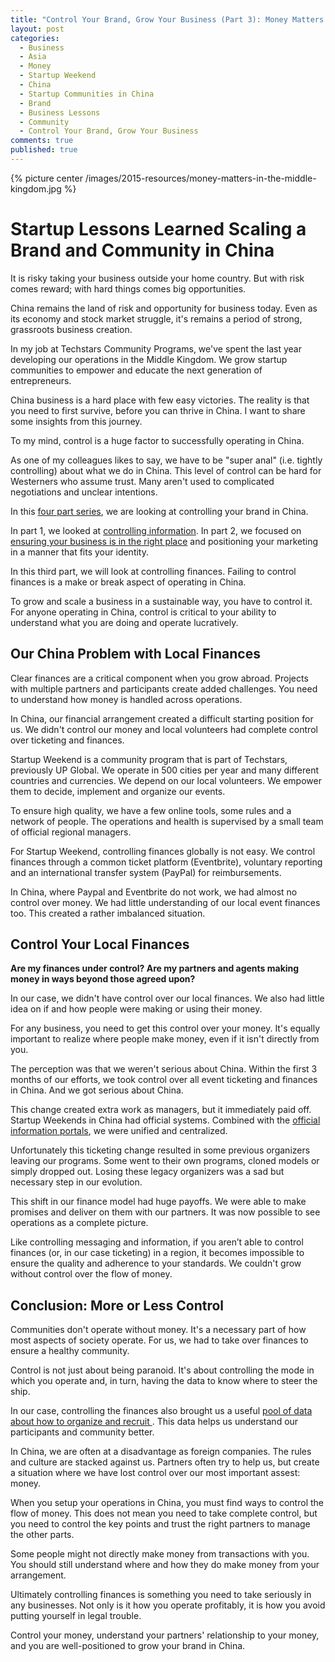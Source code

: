 ```yaml
---
title: "Control Your Brand, Grow Your Business (Part 3): Money Matters in the Middle Kingdom"
layout: post
categories:
  - Business
  - Asia
  - Money
  - Startup Weekend
  - China
  - Startup Communities in China
  - Brand
  - Business Lessons
  - Community
  - Control Your Brand, Grow Your Business
comments: true
published: true
---
```


{% picture center /images/2015-resources/money-matters-in-the-middle-kingdom.jpg %}

# Startup Lessons Learned Scaling a Brand and Community in China

It is risky taking your business outside your home country. But with risk comes reward; with hard things comes big opportunities.

China remains the land of risk and opportunity for business today. Even as its economy and stock market struggle, it's remains a period of strong, grassroots business creation.

In my job at Techstars Community Programs, we've spent the last year developing our operations in the Middle Kingdom. We grow startup communities to empower and educate the next generation of entrepreneurs.

China business is a hard place with few easy victories. The reality is that you need to first survive, before you can thrive in China. I want to share some insights from this journey.

To my mind, control is a huge factor to successfully operating in China.

As one of my colleagues likes to say, we have to be "super anal" (i.e. tightly controlling) about what we do in China. This level of control can be hard for Westerners who assume trust. Many aren't used to complicated negotiations and unclear intentions.

In this [four part series](http://www.markwk.com/category/control-your-brand-grow-your-business/), we are looking at controlling your brand in China.

In part 1, we looked at [controlling information](http://www.markwk.com/2015/08/control-your-brand-grow-your-business-part-01.html). In part 2, we focused on [ensuring your business is in the right place](http://www.markwk.com/2015/08/control-your-brand-grow-your-business-part-02.html) and positioning your marketing in a manner that fits your identity.

In this third part, we will look at controlling finances. Failing to control finances is a make or break aspect of operating in China.

To grow and scale a business in a sustainable way, you have to control it. For anyone operating in China, control is critical to your ability to understand what you are doing and operate lucratively.

<!--more-->

## Our China Problem with Local Finances

Clear finances are a critical component when you grow abroad. Projects with multiple partners and participants create added challenges. You need to understand how money is handled across operations.

In China, our financial arrangement created a difficult starting position for us. We didn't control our money and local volunteers had complete control over ticketing and finances.

Startup Weekend is a community program that is part of Techstars, previously UP Global. We operate in 500 cities per year and many different countries and currencies. We depend on our local volunteers. We empower them to decide, implement and organize our events.

To ensure high quality, we have a few online tools, some rules and a network of people. The operations and health is supervised by a small team of official regional managers.

For Startup Weekend, controlling finances globally is not easy. We control finances through a common ticket platform (Eventbrite), voluntary reporting and an international transfer system (PayPal) for reimbursements.

In China, where Paypal and Eventbrite do not work, we had almost no control over money. We had little understanding of our local event finances too. This created a rather imbalanced situation.

## Control Your Local Finances

**Are my finances under control? Are my partners and agents making money in ways beyond those agreed upon?**

In our case, we didn't have control over our local finances. We also had little idea on if and how people were making or using their money.

For any business, you need to get this control over your money. It's equally important to realize where people make money, even if it isn't directly from you.

The perception was that we weren't serious about China. Within the first 3 months of our efforts, we took control over all event ticketing and finances in China. And we got serious about China.

This change created extra work as managers, but it immediately paid off. Startup Weekends in China had official systems. Combined with the [official information portals](http://www.markwk.com/2015/08/control-your-brand-grow-your-business-part-01.html), we were unified and centralized.

Unfortunately this ticketing change resulted in some previous organizers leaving our programs. Some went to their own programs, cloned models or simply dropped out. Losing these legacy organizers was a sad but necessary step in our evolution.

This shift in our finance model had huge payoffs. We were able to make promises and deliver on them with our partners. It was now possible to see operations as a complete picture.

Like controlling messaging and information, if you aren’t able to control finances (or, in our case ticketing) in a region, it becomes impossible to ensure the quality and adherence to your standards. We couldn't grow without control over the flow of money.

## Conclusion: More or Less Control

Communities don't operate without money. It's a necessary part of how most aspects of society operate. For us, we had to take over finances to ensure a healthy community.

Control is not just about being paranoid. It's about controlling the mode in which you operate and, in turn, having the data to know where to steer the ship.

In our case, controlling the finances also brought us a useful [pool of data about how to organize and recruit ](http://www.markwk.com/2015/02/startup-weekend-china-promotion-metrics.html). This data helps us understand our participants and community better.

In China, we are often at a disadvantage as foreign companies. The rules and culture are stacked against us. Partners often try to help us, but create a situation where we have lost control over our most important assest: money.

When you setup your operations in China, you must find ways to control the flow of money. This does not mean you need to take complete control, but you need to control the key points and trust the right partners to manage the other parts.

Some people might not directly make money from transactions with you. You should still understand where and how they do make money from your arrangement.

Ultimately controlling finances is something you need to take seriously in any businesses. Not only is it how you operate profitably, it is how you avoid putting yourself in legal trouble.

Control your money, understand your partners' relationship to your money, and you are well-positioned to grow your brand in China.
